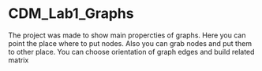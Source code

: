 # CDM_Lab1_Graphs
The project was made to show main propercties of graphs.
Here you can point the place where to put nodes.
Also you can grab nodes and put them to other place.
You can choose orientation of graph edges and build related matrix
